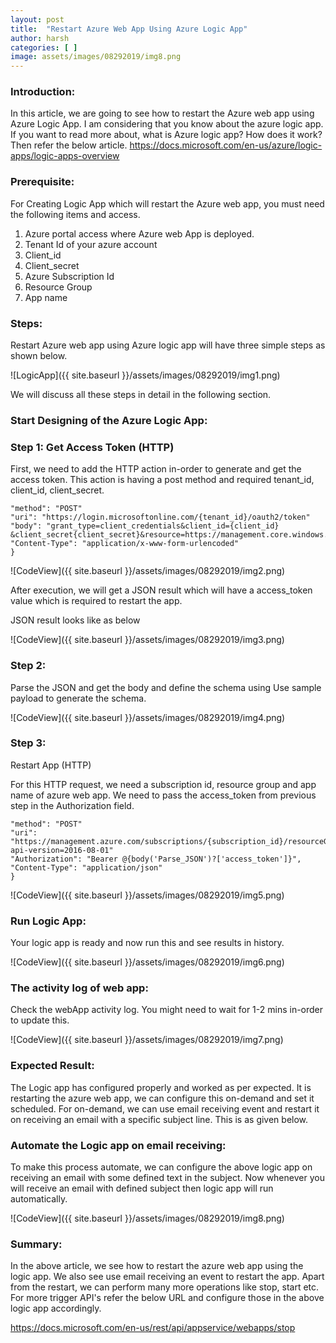 ```yaml
---
layout: post
title:  "Restart Azure Web App Using Azure Logic App"
author: harsh
categories: [ ]
image: assets/images/08292019/img8.png
---
```


### Introduction: 
In this article, we are going to see how to restart the Azure web app using Azure Logic App. I am considering that you know about the azure logic app. If you want to read more about, what is Azure logic app? How does it work? Then refer the below article. 
  https://docs.microsoft.com/en-us/azure/logic-apps/logic-apps-overview

### Prerequisite:
For Creating Logic App which will restart the Azure web app, you must need the following items and access. 
1.	Azure portal access where Azure web App is deployed. 
2.	Tenant Id of your azure account 
3.	Client_id 
4.	Client_secret 
5.	Azure Subscription Id
6.	Resource Group 
7.	App name 

### Steps: 
Restart Azure web app using Azure logic app will have three simple steps as shown below. 

![LogicApp]({{ site.baseurl }}/assets/images/08292019/img1.png)

We will discuss all these steps in detail in the following section. 

### Start Designing of the Azure Logic App: 
### Step 1: Get Access Token (HTTP)
First, we need to add the HTTP action in-order to generate and get the access token. This action is having a post method and required tenant_id, client_id, client_secret. 
```
"method": "POST"
"uri": "https://login.microsoftonline.com/{tenant_id}/oauth2/token"
"body": "grant_type=client_credentials&client_id={client_id} &client_secret{client_secret}&resource=https://management.core.windows.net/"
"Content-Type": "application/x-www-form-urlencoded"
}
```
![CodeView]({{ site.baseurl }}/assets/images/08292019/img2.png)

After execution, we will get a JSON result which will have a access_token value which is required to restart the app.

JSON result looks like as below 

![CodeView]({{ site.baseurl }}/assets/images/08292019/img3.png)

### Step 2: 
Parse the JSON and get the body and define the schema using Use sample payload to generate the schema. 

![CodeView]({{ site.baseurl }}/assets/images/08292019/img4.png)

### Step 3: 
Restart App (HTTP)

For this HTTP request, we need a subscription id, resource group and app name of azure web app. We need to pass the access_token from previous step in the Authorization field. 

```
"method": "POST"
"uri": "https://management.azure.com/subscriptions/{subscription_id}/resourceGroups/{resource_group}/providers/Microsoft.Web/sites/{webApp_name}/restart?api-version=2016-08-01"
"Authorization": "Bearer @{body('Parse_JSON')?['access_token']}",
"Content-Type": "application/json"
}
```

![CodeView]({{ site.baseurl }}/assets/images/08292019/img5.png)

### Run Logic App:
Your logic app is ready and now run this and see results in history.

![CodeView]({{ site.baseurl }}/assets/images/08292019/img6.png)

### The activity log of web app: 
Check the webApp activity log. You might need to wait for 1-2 mins in-order to update this. 

![CodeView]({{ site.baseurl }}/assets/images/08292019/img7.png)

### Expected Result: 
The Logic app has configured properly and worked as per expected. It is restarting the azure web app, we can configure this on-demand and set it scheduled. For on-demand, we can use email receiving event and restart it on receiving an email with a specific subject line. This is as given below.  

### Automate the Logic app on email receiving: 
To make this process automate, we can configure the above logic app on receiving an email with some defined text in the subject. Now whenever you will receive an email with defined subject then logic app will run automatically. 

![CodeView]({{ site.baseurl }}/assets/images/08292019/img8.png)

### Summary: 
In the above article, we see how to restart the azure web app using the logic app. We also see use email receiving an event to restart the app. Apart from the restart, we can perform many more operations like stop, start etc. For more trigger API's refer the below URL and configure those in the above logic app accordingly.  

https://docs.microsoft.com/en-us/rest/api/appservice/webapps/stop


